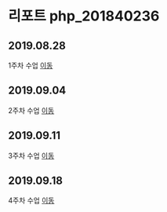 # 리포트 php_201840236

## 2019.08.28
1주차 수업 [이동](./01)

## 2019.09.04
2주차 수업 [이동](./02/lecture_02)

## 2019.09.11
3주차 수업 [이동](./03)

## 2019.09.18
4주차 수업 [이동](./lecture_04)